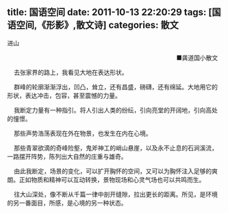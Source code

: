 title: 国语空间
date: 2011-10-13 22:20:29
tags: [国语空间,《形影》,散文诗]
categories: 散文
---
 <p>进山</p> 
 <p align="right"> &nbsp;&nbsp;&nbsp; ■龚道国小散文&nbsp;&nbsp;&nbsp;</p> 
 <p>&nbsp;&nbsp;&nbsp;&nbsp;去张家界的路上，我看见大地在表达形状。&nbsp;&nbsp;</p> 
 <p>&nbsp;&nbsp;&nbsp; 群峰的轮廓渐渐浮出，凹凸，耸立，还有昌盛，磅礴，还有绵延。大地用它的形状，表达冲击，包容，甚至震憾的力量。</p> 
<!-- more --><p>&nbsp;&nbsp;&nbsp; 我断定力量有一种指引。将人引出人类的纷纭，引向亮堂的开阔地，引向高处的憧憬。</p> 
 <p>&nbsp;&nbsp;&nbsp; 那些声势浩荡表现在外在物景，也发生在内在心境。</p> 
 <p>&nbsp;&nbsp;&nbsp; 那些青翠欲滴的奇峰险壑，鬼斧神工的峭山悬崖，以及永不止息的石涧溪流，一路摆开阵势，陈列出大自然的庄重与雄奇。</p> 
 <p>&nbsp;&nbsp;&nbsp; 由此我断定，场景的变化，可以扩开胸怀的空间，又可以为胸怀注入足够的爽朗。正如物质和精神可以互动转换，景物现场和心灵气场也可以共鸣而生。</p> 
 <p>&nbsp;&nbsp;&nbsp; 往大山深处，像不断从千篇一律中剖开缝隙，拉出更长的距离。所见，是环境的另一番面目，所感，是心境的另一种状态。</p> 
